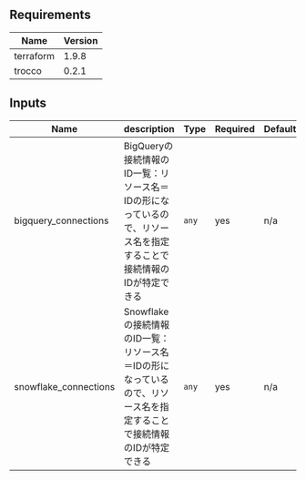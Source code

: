 <!-- BEGIN_TF_DOCS -->
## Requirements

| Name | Version |
| ---- | ------- |
| terraform | 1.9.8 |
| trocco | 0.2.1 |

## Inputs

| Name | description | Type | Required | Default | File |
| ---- | ----------- | ---- | -------- | ------- | ---- |
| bigquery_connections | BigQueryの接続情報のID一覧：リソース名＝IDの形になっているので、リソース名を指定することで接続情報のIDが特定できる | `any` | yes | n/a | [sample2_intermediate/trocco/modules/transfer/variables.tf](/sample2_intermediate/trocco/modules/transfer/variables.tf#L1) |
| snowflake_connections | Snowflakeの接続情報のID一覧：リソース名＝IDの形になっているので、リソース名を指定することで接続情報のIDが特定できる | `any` | yes | n/a | [sample2_intermediate/trocco/modules/transfer/variables.tf](/sample2_intermediate/trocco/modules/transfer/variables.tf#L5) |

<!-- END_TF_DOCS -->